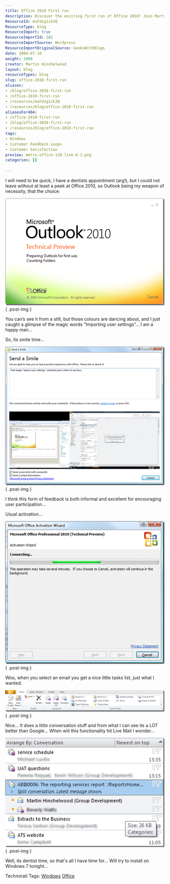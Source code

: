 ```yaml
---
title: Office 2010 First run
description: Discover the exciting first run of Office 2010! Join Martin Hinshelwood as he explores new features and user-friendly enhancements. Dive in now!
ResourceId: muFdzg1ck3Q
ResourceType: blog
ResourceImport: true
ResourceImportId: 102
ResourceImportSource: Wordpress
ResourceImportOriginalSource: GeeksWithBlogs
date: 2009-07-16
weight: 1000
creator: Martin Hinshelwood
layout: blog
resourceTypes: blog
slug: office-2010-first-run
aliases:
- /blog/office-2010-first-run
- /office-2010-first-run
- /resources/muFdzg1ck3Q
- /resources/blog/office-2010-first-run
aliasesFor404:
- /office-2010-first-run
- /blog/office-2010-first-run
- /resources/blog/office-2010-first-run
tags:
- Windows
- Customer Feedback Loops
- Customer Satisfaction
preview: metro-office-128-link-6-1.png
categories: []

---
```

I will need to be quick, I have a dentists appointment (arg!), but I could not leave without at least a peek at Office 2010, so Outlook being my weapon of necessity, that the choice:

[![image](images/Office2010Firstrun_E6A7-image_thumb-5-6.png)](http://blog.hinshelwood.com/files/2011/05/GWB-WindowsLiveWriter-Office2010Firstrun_E6A7-image_2.png)
{ .post-img }

You can’s see it from a still, but those colours are dancing about, and I just caught a glimpse of the magic words “Importing user settings”… I am a happy man…

So, its smile time…

[![image](images/Office2010Firstrun_E6A7-image_thumb_1-1-2.png)](http://blog.hinshelwood.com/files/2011/05/GWB-WindowsLiveWriter-Office2010Firstrun_E6A7-image_4.png)
{ .post-img }

I think this form of feedback is both informal and excellent for encouraging user participation…

Usual activation…

[![image](images/Office2010Firstrun_E6A7-image_thumb_2-2-3.png)](http://blog.hinshelwood.com/files/2011/05/GWB-WindowsLiveWriter-Office2010Firstrun_E6A7-image_6.png)
{ .post-img }

Woo, when you select an email you get a nice little tasks list, just what I wanted.

[![image](images/Office2010Firstrun_E6A7-image_thumb_3-3-4.png)](http://blog.hinshelwood.com/files/2011/05/GWB-WindowsLiveWriter-Office2010Firstrun_E6A7-image_8.png)
{ .post-img }

Nice… It does a little conversation stuff and from what I can see its a LOT better than Google… When will this functionality hit Live Mail I wonder…

[![image](images/Office2010Firstrun_E6A7-image_thumb_4-4-5.png)](http://blog.hinshelwood.com/files/2011/05/GWB-WindowsLiveWriter-Office2010Firstrun_E6A7-image_10.png)
{ .post-img }

Well, its dentist time, so that's all I have time for… Will try to install on Windows 7 tonight…

Technorati Tags: [Windows](http://technorati.com/tags/Windows) [Office](http://technorati.com/tags/Office)
